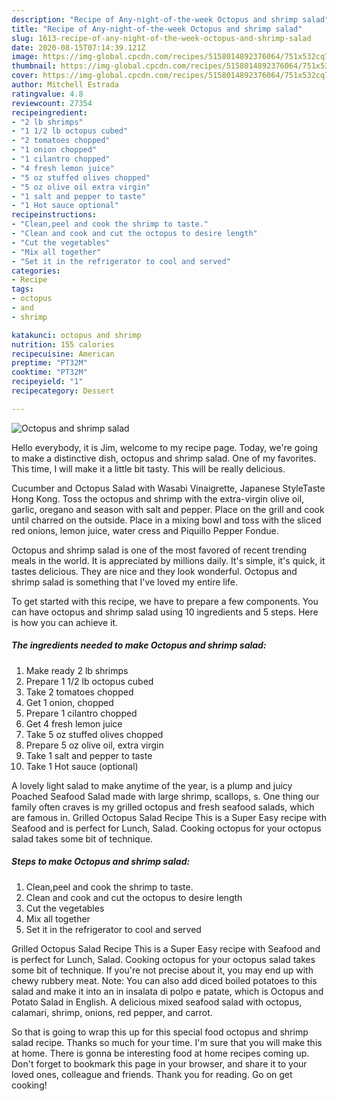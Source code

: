 ```yaml
---
description: "Recipe of Any-night-of-the-week Octopus and shrimp salad"
title: "Recipe of Any-night-of-the-week Octopus and shrimp salad"
slug: 1613-recipe-of-any-night-of-the-week-octopus-and-shrimp-salad
date: 2020-08-15T07:14:39.121Z
image: https://img-global.cpcdn.com/recipes/5158014892376064/751x532cq70/octopus-and-shrimp-salad-recipe-main-photo.jpg
thumbnail: https://img-global.cpcdn.com/recipes/5158014892376064/751x532cq70/octopus-and-shrimp-salad-recipe-main-photo.jpg
cover: https://img-global.cpcdn.com/recipes/5158014892376064/751x532cq70/octopus-and-shrimp-salad-recipe-main-photo.jpg
author: Mitchell Estrada
ratingvalue: 4.8
reviewcount: 27354
recipeingredient:
- "2 lb shrimps"
- "1 1/2 lb octopus cubed"
- "2 tomatoes chopped"
- "1 onion chopped"
- "1 cilantro chopped"
- "4 fresh lemon juice"
- "5 oz stuffed olives chopped"
- "5 oz olive oil extra virgin"
- "1 salt and pepper to taste"
- "1 Hot sauce optional"
recipeinstructions:
- "Clean,peel and cook the shrimp to taste."
- "Clean and cook and cut the octopus to desire length"
- "Cut the vegetables"
- "Mix all together"
- "Set it in the refrigerator to cool and served"
categories:
- Recipe
tags:
- octopus
- and
- shrimp

katakunci: octopus and shrimp 
nutrition: 155 calories
recipecuisine: American
preptime: "PT32M"
cooktime: "PT32M"
recipeyield: "1"
recipecategory: Dessert

---
```



![Octopus and shrimp salad](https://img-global.cpcdn.com/recipes/5158014892376064/751x532cq70/octopus-and-shrimp-salad-recipe-main-photo.jpg)

Hello everybody, it is Jim, welcome to my recipe page. Today, we're going to make a distinctive dish, octopus and shrimp salad. One of my favorites. This time, I will make it a little bit tasty. This will be really delicious.

Cucumber and Octopus Salad with Wasabi Vinaigrette, Japanese StyleTaste Hong Kong. Toss the octopus and shrimp with the extra-virgin olive oil, garlic, oregano and season with salt and pepper. Place on the grill and cook until charred on the outside. Place in a mixing bowl and toss with the sliced red onions, lemon juice, water cress and Piquillo Pepper Fondue.

Octopus and shrimp salad is one of the most favored of recent trending meals in the world. It is appreciated by millions daily. It's simple, it's quick, it tastes delicious. They are nice and they look wonderful. Octopus and shrimp salad is something that I've loved my entire life.


To get started with this recipe, we have to prepare a few components. You can have octopus and shrimp salad using 10 ingredients and 5 steps. Here is how you can achieve it.

<!--inarticleads1-->

##### The ingredients needed to make Octopus and shrimp salad:

1. Make ready 2 lb shrimps
1. Prepare 1 1/2 lb octopus cubed
1. Take 2 tomatoes chopped
1. Get 1 onion, chopped
1. Prepare 1 cilantro chopped
1. Get 4 fresh lemon juice
1. Take 5 oz stuffed olives chopped
1. Prepare 5 oz olive oil, extra virgin
1. Take 1 salt and pepper to taste
1. Take 1 Hot sauce (optional)


A lovely light salad to make anytime of the year, is a plump and juicy Poached Seafood Salad made with large shrimp, scallops, s. One thing our family often craves is my grilled octopus and fresh seafood salads, which are famous in. Grilled Octopus Salad Recipe This is a Super Easy recipe with Seafood and is perfect for Lunch, Salad. Cooking octopus for your octopus salad takes some bit of technique. 

<!--inarticleads2-->

##### Steps to make Octopus and shrimp salad:

1. Clean,peel and cook the shrimp to taste.
1. Clean and cook and cut the octopus to desire length
1. Cut the vegetables
1. Mix all together
1. Set it in the refrigerator to cool and served


Grilled Octopus Salad Recipe This is a Super Easy recipe with Seafood and is perfect for Lunch, Salad. Cooking octopus for your octopus salad takes some bit of technique. If you&#39;re not precise about it, you may end up with chewy rubbery meat. Note: You can also add diced boiled potatoes to this salad and make it into an in insalata di polpo e patate, which is Octopus and Potato Salad in English. A delicious mixed seafood salad with octopus, calamari, shrimp, onions, red pepper, and carrot. 

So that is going to wrap this up for this special food octopus and shrimp salad recipe. Thanks so much for your time. I'm sure that you will make this at home. There is gonna be interesting food at home recipes coming up. Don't forget to bookmark this page in your browser, and share it to your loved ones, colleague and friends. Thank you for reading. Go on get cooking!
